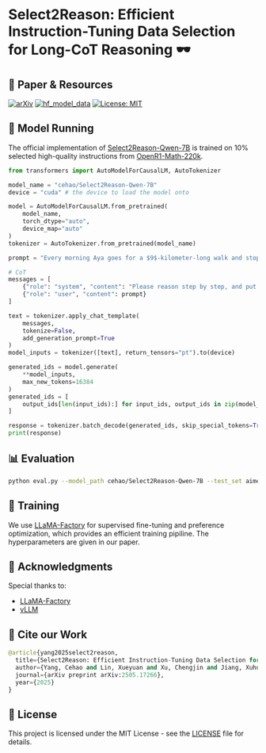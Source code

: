 # Select2Reason: Efficient Instruction-Tuning Data Selection for Long-CoT Reasoning 🕶️

## 📄 Paper & Resources
[![arXiv](https://img.shields.io/badge/Arxiv-2505.17266-AD1C18.svg?logo=arXiv)](https://www.arxiv.org/abs/2505.17266)
[![hf_model_data](https://img.shields.io/badge/%F0%9F%A4%97-Models&Datasets-48A9DC)](https://huggingface.co/collections/cehao/select2reason-6837fbb9231cf484dd49a066)
[![License: MIT](https://img.shields.io/badge/License-MIT-green.svg)](https://opensource.org/licenses/MIT)

## 🚀 Model Running

The official implementation of [Select2Reason-Qwen-7B](https://huggingface.co/cehao/Select2Reason-Qwen-7B) is trained on 10% selected high-quality instructions from [OpenR1-Math-220k](https://huggingface.co/datasets/open-r1/OpenR1-Math-220k).

```python
from transformers import AutoModelForCausalLM, AutoTokenizer

model_name = "cehao/Select2Reason-Qwen-7B"
device = "cuda" # the device to load the model onto

model = AutoModelForCausalLM.from_pretrained(
    model_name,
    torch_dtype="auto",
    device_map="auto"
)
tokenizer = AutoTokenizer.from_pretrained(model_name)

prompt = "Every morning Aya goes for a $9$-kilometer-long walk and stops at a coffee shop afterwards. When she walks at a constant speed of $s$ kilometers per hour, the walk takes her 4 hours, including $t$ minutes spent in the coffee shop. When she walks $s+2$ kilometers per hour, the walk takes her 2 hours and 24 minutes, including $t$ minutes spent in the coffee shop. Suppose Aya walks at $s+\frac{1}{2}$ kilometers per hour. Find the number of minutes the walk takes her, including the $t$ minutes spent in the coffee shop."

# CoT
messages = [
    {"role": "system", "content": "Please reason step by step, and put your final answer within \\boxed{}."},
    {"role": "user", "content": prompt}
]

text = tokenizer.apply_chat_template(
    messages,
    tokenize=False,
    add_generation_prompt=True
)
model_inputs = tokenizer([text], return_tensors="pt").to(device)

generated_ids = model.generate(
    **model_inputs,
    max_new_tokens=16384
)
generated_ids = [
    output_ids[len(input_ids):] for input_ids, output_ids in zip(model_inputs.input_ids, generated_ids)
]

response = tokenizer.batch_decode(generated_ids, skip_special_tokens=True)[0]
print(response)
```

## 📊 Evaluation

```bash
python eval.py --model_path cehao/Select2Reason-Qwen-7B --test_set aime24
```

## 🎯 Training

We use [LLaMA-Factory](https://github.com/hiyouga/LLaMA-Factory) for supervised fine-tuning and preference optimization, which provides an efficient training pipiline. The hyperparameters are given in our paper.

## 🙏 Acknowledgments
Special thanks to:
- [LLaMA-Factory](https://github.com/hiyouga/LLaMA-Factory)
- [vLLM](https://github.com/vllm-project/vllm)

## 📓 Cite our Work
```python
@article{yang2025select2reason,
  title={Select2Reason: Efficient Instruction-Tuning Data Selection for Long-CoT Reasoning},
  author={Yang, Cehao and Lin, Xueyuan and Xu, Chengjin and Jiang, Xuhui and Wu, Xiaojun and Liu, Honghao and Xiong, Hui and Guo, Jian},
  journal={arXiv preprint arXiv:2505.17266},
  year={2025}
}
```

## 📜 License
This project is licensed under the MIT License - see the [LICENSE](LICENSE) file for details.
